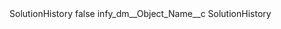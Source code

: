 <?xml version="1.0" encoding="UTF-8"?>
<CustomMetadata xmlns="http://soap.sforce.com/2006/04/metadata" xmlns:xsi="http://www.w3.org/2001/XMLSchema-instance" xmlns:xsd="http://www.w3.org/2001/XMLSchema">
    <label>SolutionHistory</label>
    <protected>false</protected>
    <values>
        <field>infy_dm__Object_Name__c</field>
        <value xsi:type="xsd:string">SolutionHistory</value>
    </values>
</CustomMetadata>
